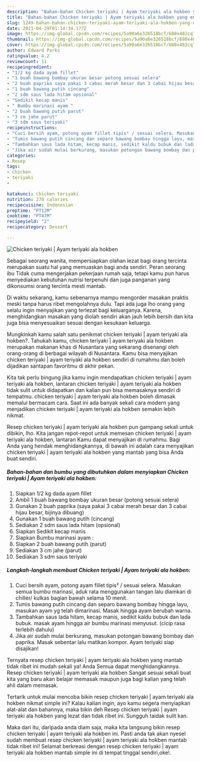 ```yaml
---
description: "Bahan-bahan Chicken teriyaki | Ayam teriyaki ala hokben yang enak Untuk Jualan"
title: "Bahan-bahan Chicken teriyaki | Ayam teriyaki ala hokben yang enak Untuk Jualan"
slug: 1249-bahan-bahan-chicken-teriyaki-ayam-teriyaki-ala-hokben-yang-enak-untuk-jualan
date: 2021-04-29T01:14:34.177Z
image: https://img-global.cpcdn.com/recipes/5a90a6e326518bcf/680x482cq70/chicken-teriyaki-ayam-teriyaki-ala-hokben-foto-resep-utama.jpg
thumbnail: https://img-global.cpcdn.com/recipes/5a90a6e326518bcf/680x482cq70/chicken-teriyaki-ayam-teriyaki-ala-hokben-foto-resep-utama.jpg
cover: https://img-global.cpcdn.com/recipes/5a90a6e326518bcf/680x482cq70/chicken-teriyaki-ayam-teriyaki-ala-hokben-foto-resep-utama.jpg
author: Edward Parks
ratingvalue: 4.2
reviewcount: 11
recipeingredient:
- "1/2 kg dada ayam fillet"
- "1 buah bawang bombay ukuran besar potong sesuai selera"
- "2 buah paprika saya pakai 3 cabai merah besar dan 3 cabai hijau besar bijinya dibuang"
- "1 buah bawang putih cincang"
- "2 sdm saus lada hitam opsional"
- "Sedikit kecap manis"
- " Bumbu marinasi ayam "
- "2 buah bawang putih parut"
- "3 cm jahe parut"
- "3 sdm saus teriyaki"
recipeinstructions:
- "Cuci bersih ayam, potong ayam fillet tipis² / sesuai selera. Masukan semua bumbu marinasi, aduk rata menggunakan tangan lalu diamkan di chiller/ kulkas bagian bawah selama 10 menit."
- "Tumis bawang putih cincang dan separo bawang bombay hingga layu, masukan ayam yg telah dimarinasi. Masak hingga ayam berubah warna."
- "Tambahkan saus lada hitam, kecap manis, sedikit kaldu bubuk dan lada bubuk. masak ayam hingga air bumbu marinasi menyusut. (cicip rasa terlebih dahulu)"
- "Jika air sudah mulai berkurang, masukan potongan bawang bombay dan paprika. Masak sebentar lalu matikan kompor. Ayam teriyaki siap disajikan!"
categories:
- Resep
tags:
- chicken
- teriyaki
- 

katakunci: chicken teriyaki  
nutrition: 270 calories
recipecuisine: Indonesian
preptime: "PT12M"
cooktime: "PT47M"
recipeyield: "2"
recipecategory: Dessert

---
```



![Chicken teriyaki | Ayam teriyaki ala hokben](https://img-global.cpcdn.com/recipes/5a90a6e326518bcf/680x482cq70/chicken-teriyaki-ayam-teriyaki-ala-hokben-foto-resep-utama.jpg)

Sebagai seorang wanita, mempersiapkan olahan lezat bagi orang tercinta merupakan suatu hal yang memuaskan bagi anda sendiri. Peran seorang ibu Tidak cuma mengerjakan pekerjaan rumah saja, tetapi kamu pun harus menyediakan kebutuhan nutrisi terpenuhi dan juga panganan yang dikonsumsi orang tercinta mesti mantab.

Di waktu  sekarang, kamu sebenarnya mampu mengorder masakan praktis meski tanpa harus ribet mengolahnya dulu. Tapi ada juga lho orang yang selalu ingin menyajikan yang terlezat bagi keluarganya. Karena, menghidangkan masakan yang diolah sendiri akan jauh lebih bersih dan kita juga bisa menyesuaikan sesuai dengan kesukaan keluarga. 



Mungkinkah kamu salah satu penikmat chicken teriyaki | ayam teriyaki ala hokben?. Tahukah kamu, chicken teriyaki | ayam teriyaki ala hokben merupakan makanan khas di Nusantara yang sekarang disenangi oleh orang-orang di berbagai wilayah di Nusantara. Kamu bisa menyajikan chicken teriyaki | ayam teriyaki ala hokben sendiri di rumahmu dan boleh dijadikan santapan favoritmu di akhir pekan.

Kita tak perlu bingung jika kamu ingin mendapatkan chicken teriyaki | ayam teriyaki ala hokben, lantaran chicken teriyaki | ayam teriyaki ala hokben tidak sulit untuk didapatkan dan kalian pun bisa memasaknya sendiri di tempatmu. chicken teriyaki | ayam teriyaki ala hokben boleh dimasak memalui bermacam cara. Saat ini ada banyak sekali cara modern yang menjadikan chicken teriyaki | ayam teriyaki ala hokben semakin lebih nikmat.

Resep chicken teriyaki | ayam teriyaki ala hokben pun gampang sekali untuk dibikin, lho. Kita jangan repot-repot untuk memesan chicken teriyaki | ayam teriyaki ala hokben, lantaran Kamu dapat menyajikan di rumahmu. Bagi Anda yang hendak menghidangkannya, di bawah ini adalah cara menyajikan chicken teriyaki | ayam teriyaki ala hokben yang mantab yang bisa Anda buat sendiri.

<!--inarticleads1-->

##### Bahan-bahan dan bumbu yang dibutuhkan dalam menyiapkan Chicken teriyaki | Ayam teriyaki ala hokben:

1. Siapkan 1/2 kg dada ayam fillet
1. Ambil 1 buah bawang bombay ukuran besar (potong sesuai selera)
1. Gunakan 2 buah paprika (saya pakai 3 cabai merah besar dan 3 cabai hijau besar, bijinya dibuang)
1. Gunakan 1 buah bawang putih (cincang)
1. Sediakan 2 sdm saus lada hitam (opsional)
1. Siapkan Sedikit kecap manis
1. Siapkan  Bumbu marinasi ayam :
1. Siapkan 2 buah bawang putih (parut)
1. Sediakan 3 cm jahe (parut)
1. Sediakan 3 sdm saus teriyaki




<!--inarticleads2-->

##### Langkah-langkah membuat Chicken teriyaki | Ayam teriyaki ala hokben:

1. Cuci bersih ayam, potong ayam fillet tipis² / sesuai selera. Masukan semua bumbu marinasi, aduk rata menggunakan tangan lalu diamkan di chiller/ kulkas bagian bawah selama 10 menit.
1. Tumis bawang putih cincang dan separo bawang bombay hingga layu, masukan ayam yg telah dimarinasi. Masak hingga ayam berubah warna.
1. Tambahkan saus lada hitam, kecap manis, sedikit kaldu bubuk dan lada bubuk. masak ayam hingga air bumbu marinasi menyusut. (cicip rasa terlebih dahulu)
1. Jika air sudah mulai berkurang, masukan potongan bawang bombay dan paprika. Masak sebentar lalu matikan kompor. Ayam teriyaki siap disajikan!




Ternyata resep chicken teriyaki | ayam teriyaki ala hokben yang mantab tidak ribet ini mudah sekali ya! Anda Semua dapat menghidangkannya. Resep chicken teriyaki | ayam teriyaki ala hokben Sangat sesuai sekali buat kita yang baru akan belajar memasak maupun juga bagi kalian yang telah ahli dalam memasak.

Tertarik untuk mulai mencoba bikin resep chicken teriyaki | ayam teriyaki ala hokben nikmat simple ini? Kalau kalian ingin, ayo kamu segera menyiapkan alat-alat dan bahannya, maka bikin deh Resep chicken teriyaki | ayam teriyaki ala hokben yang lezat dan tidak ribet ini. Sungguh taidak sulit kan. 

Maka dari itu, daripada anda diam saja, maka kita langsung bikin resep chicken teriyaki | ayam teriyaki ala hokben ini. Pasti anda tak akan nyesel sudah membuat resep chicken teriyaki | ayam teriyaki ala hokben mantab tidak ribet ini! Selamat berkreasi dengan resep chicken teriyaki | ayam teriyaki ala hokben mantab simple ini di tempat tinggal sendiri,oke!.

